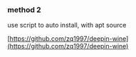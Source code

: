 ### method 2

use script to auto install, with apt source

[https://github.com/zq1997/deepin-wine](https://github.com/zq1997/deepin-wine)
